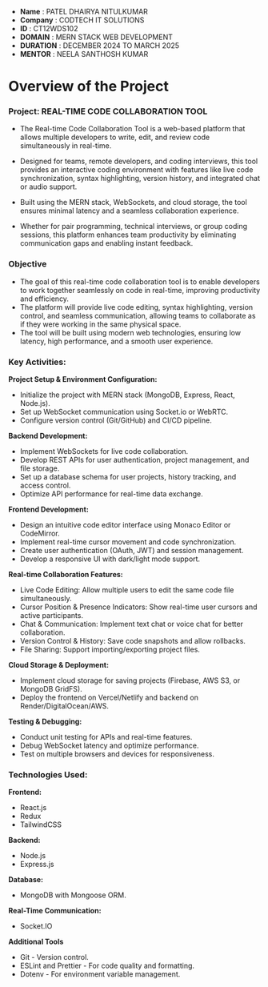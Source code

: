 - **Name** : PATEL DHAIRYA NITULKUMAR
- **Company** : CODTECH IT SOLUTIONS
- **ID** : CT12WDS102
- **DOMAIN** : MERN STACK WEB DEVELOPMENT
- **DURATION** : DECEMBER 2024 TO MARCH 2025
- **MENTOR** : NEELA SANTHOSH KUMAR


# Overview of the Project

### Project: REAL-TIME CODE COLLABORATION TOOL
- The Real-time Code Collaboration Tool is a web-based platform that allows multiple developers to write, edit, and review code simultaneously in real-time.
- Designed for teams, remote developers, and coding interviews, this tool provides an interactive coding environment with features like live code synchronization, syntax highlighting, version history, and integrated chat or audio support.

- Built using the MERN stack, WebSockets, and cloud storage, the tool ensures minimal latency and a seamless collaboration experience.
- Whether for pair programming, technical interviews, or group coding sessions, this platform enhances team productivity by eliminating communication gaps and enabling instant feedback.

### Objective

- The goal of this real-time code collaboration tool is to enable developers to work together seamlessly on code in real-time, improving productivity and efficiency.
- The platform will provide live code editing, syntax highlighting, version control, and seamless communication, allowing teams to collaborate as if they were working in the same physical space.
- The tool will be built using modern web technologies, ensuring low latency, high performance, and a smooth user experience.

### Key Activities:

**Project Setup & Environment Configuration:**
- Initialize the project with MERN stack (MongoDB, Express, React, Node.js).
- Set up WebSocket communication using Socket.io or WebRTC.
- Configure version control (Git/GitHub) and CI/CD pipeline.
  
**Backend Development:**
- Implement WebSockets for live code collaboration.
- Develop REST APIs for user authentication, project management, and file storage.
- Set up a database schema for user projects, history tracking, and access control.
- Optimize API performance for real-time data exchange.

**Frontend Development:**
- Design an intuitive code editor interface using Monaco Editor or CodeMirror.
- Implement real-time cursor movement and code synchronization.
- Create user authentication (OAuth, JWT) and session management.
- Develop a responsive UI with dark/light mode support.
  
**Real-time Collaboration Features:**
- Live Code Editing: Allow multiple users to edit the same code file simultaneously.
- Cursor Position & Presence Indicators: Show real-time user cursors and active participants.
- Chat & Communication: Implement text chat or voice chat for better collaboration.
- Version Control & History: Save code snapshots and allow rollbacks.
- File Sharing: Support importing/exporting project files.

**Cloud Storage & Deployment:**
- Implement cloud storage for saving projects (Firebase, AWS S3, or MongoDB GridFS).
- Deploy the frontend on Vercel/Netlify and backend on Render/DigitalOcean/AWS.

**Testing & Debugging:**
- Conduct unit testing for APIs and real-time features.
- Debug WebSocket latency and optimize performance.
- Test on multiple browsers and devices for responsiveness.

### Technologies Used:

**Frontend:**
- React.js
- Redux
- TailwindCSS
  
**Backend:**
- Node.js
- Express.js
  
**Database:**
- MongoDB with Mongoose ORM.
  
**Real-Time Communication:**
- Socket.IO

**Additional Tools**
- Git - Version control.
- ESLint and Prettier - For code quality and formatting.
- Dotenv - For environment variable management.

